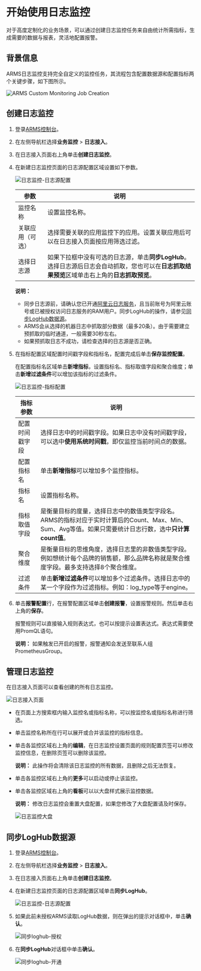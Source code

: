 # 开始使用日志监控

对于高度定制化的业务场景，可以通过创建日志监控任务来自由统计所需指标，生成需要的数据与报表，灵活地配置报警。

## 背景信息

ARMS日志监控支持完全自定义的监控任务，其流程包含配置数据源和配置指标两个关键步骤，如下图所示。

![ARMS Custom Monitoring Job Creation](../images/p44527.png "日志监控任务的创建流程")

## 创建日志监控

1.  登录[ARMS控制台](https://arms-intl.console.aliyun.com/)。
2.  在左侧导航栏选择**业务监控** \> **日志接入**。
3.  在日志接入页面右上角单击**创建日志监控**。
4.  在新建日志监控页面的日志源配置区域设置如下参数。

    ![日志监控-日志源配置](https://static-aliyun-doc.oss-accelerate.aliyuncs.com/assets/img/zh-CN/8116896061/p187413.png)

    |参数|说明|
    |--|--|
    |监控名称|设置监控名称。|
    |关联应用（可选）|选择需要关联的应用监控下的应用。设置关联应用后可以在日志接入页面按应用筛选过滤。|
    |选择日志源|如果下拉框中没有可选的日志源，单击**同步LogHub**。选择日志源后日志会自动抓取，您也可以在**日志抓取结果预览**区域单击右上角的**日志抓取预览**。 |

    **说明：**

    -   同步日志源前，请确认您已开通[阿里云日志服务](https://www.aliyun.com/product/sls?spm=a2c4g.11186623.2.11.102f5facwFucs7)，且当前账号为阿里云账号或已被授权访问日志服务的RAM用户。同步LogHub的操作，请参见[同步LogHub数据源](#section_kyr_2ix_lqm)。
    -   ARMS会从选择的机器日志中抓取部分数据（最多20条）。由于需要建立预抓取的临时通道，一般需要30秒左右。
    -   如果预抓取日志不成功，请检查选择的日志源是否正确。
5.  在指标配置区域配置时间戳字段和指标名，配置完成后单击**保存监控配置**。

    在配置指标名区域单击**新增指标**，设置指标名、指标取值字段和聚合维度；单击**新增过滤条件**可以增加该指标的过滤条件。

    ![日志监控-指标配置](https://static-aliyun-doc.oss-accelerate.aliyuncs.com/assets/img/zh-CN/8116896061/p187417.png)

    |指标参数|说明|
    |----|--|
    |配置时间戳字段|选择日志中的时间戳字段。如果日志中没有时间戳字段，可以选中**使用系统时间戳**，即仅监控当前时间点的数据。|
    |配置指标名|单击**新增指标**可以增加多个监控指标。|
    |指标名|设置指标名称。|
    |指标取值字段|是衡量目标的度量，选择日志中的数值类型字段名。ARMS的指标对应于实时计算后的Count、Max、Min、Sum、Avg等值。如果只需要统计日志行数，选中**只计算count值**。|
    |聚合维度|是衡量目标的思维角度，选择日志里的非数值类型字段。例如想统计每个品牌的销售额，那么品牌名称就是聚合维度字段。最多支持选择8个聚合维度。|
    |过滤条件|单击**新增过滤条件**可以增加多个过滤条件。选择日志中的某一个字段作为过滤指标。例如：log\_type等于engine。 |

6.  单击**报警配置**行，在报警配置区域单击**创建报警**，设置报警规则。然后单击右上角的**保存**。

    报警规则可以直接输入规则表达式，也可以按提示设置表达式。表达式需要使用PromQL语句。

    **说明：** 如果触发已开启的报警，报警通知会发送至联系人组PrometheusGroup。


## 管理日志监控

在日志接入页面可以查看创建的所有日志监控。

![日志接入页面](https://static-aliyun-doc.oss-accelerate.aliyuncs.com/assets/img/zh-CN/8116896061/p187708.png)

-   在页面上方搜索框内输入监控名或指标名称，可以按监控名或指标名称进行筛选。
-   单击监控名称所在行可以展开或合并该监控的指标信息。
-   单击各监控区域右上角的**编辑**，在日志监控设置页面的规则配置页签可以修改监控信息，在删除页签可以删除该监控。

    **说明：** 此操作将会清除该日志监控的所有数据，且删除之后无法恢复。

-   单击各监控区域右上角的**更多**可以启动或停止该监控。
-   单击各监控区域右上角的**看板**可以以大盘样式展示监控数据。

    **说明：** 修改日志监控会重置大盘配置，如果您修改了大盘配置请及时保存。

    ![日志监控大盘](https://static-aliyun-doc.oss-accelerate.aliyuncs.com/assets/img/zh-CN/8116896061/p187383.png)


## 同步LogHub数据源

1.  登录[ARMS控制台](https://arms-intl.console.aliyun.com/)。
2.  在左侧导航栏选择**业务监控** \> **日志接入**。
3.  在日志接入页面右上角单击**创建日志监控**。
4.  在新建日志监控页面的日志源配置区域单击**同步LogHub**。

    ![日志监控-日志源配置](https://static-aliyun-doc.oss-accelerate.aliyuncs.com/assets/img/zh-CN/8116896061/p187413.png)

5.  如果此前未授权ARMS读取LogHub数据，则在弹出的提示对话框中，单击**确认**。

    ![同步loghub-授权](https://static-aliyun-doc.oss-accelerate.aliyuncs.com/assets/img/zh-CN/4220964161/p245123.png)

6.  在**同步LogHub**对话框中单击**确认**。

    ![同步loghub-开通](https://static-aliyun-doc.oss-accelerate.aliyuncs.com/assets/img/zh-CN/4220964161/p245124.png)


